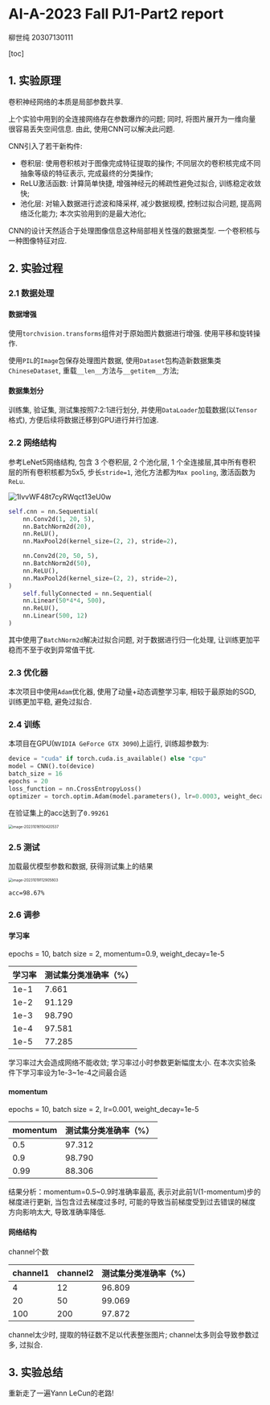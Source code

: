 # AI-A-2023 Fall PJ1-Part2 report

柳世纯 20307130111

[toc]



## 1. 实验原理

卷积神经网络的本质是局部参数共享. 

上个实验中用到的全连接网络存在参数爆炸的问题; 同时, 将图片展开为一维向量很容易丢失空间信息. 由此, 使用CNN可以解决此问题.

CNN引入了若干新构件:

- 卷积层: 使用卷积核对于图像完成特征提取的操作; 不同层次的卷积核完成不同抽象等级的特征表示, 完成最终的分类操作;
- ReLU激活函数: 计算简单快捷, 增强神经元的稀疏性避免过拟合, 训练稳定收敛快;
- 池化层: 对输入数据进行滤波和降采样, 减少数据规模, 控制过拟合问题, 提高网络泛化能力; 本次实验用到的是最大池化;

CNN的设计天然适合于处理图像信息这种局部相关性强的数据类型. 一个卷积核与一种图像特征对应.



## 2. 实验过程

### 2.1 数据处理

#### 数据增强

使用`torchvision.transforms`组件对于原始图片数据进行增强. 使用平移和旋转操作.

使用`PIL`的`Image`包保存处理图片数据, 使用`Dataset`包构造新数据集类`ChineseDataset`, 重载`__len__`方法与`__getitem__`方法;

#### 数据集划分

训练集, 验证集, 测试集按照7:2:1进行划分, 并使用`DataLoader`加载数据(以`Tensor`格式), 方便后续将数据迁移到GPU进行并行加速.

### 2.2 网络结构

参考LeNet5网络结构, 包含 3 个卷积层, 2 个池化层, 1 个全连接层,其中所有卷积层的所有卷积核都为5x5, 步长`stride=1`, 池化方法都为`Max pooling`, 激活函数为 `ReLu`. 

![1lvvWF48t7cyRWqct13eU0w](https://www.datasciencecentral.com/wp-content/uploads/2021/10/1lvvWF48t7cyRWqct13eU0w.jpeg)

```python
self.cnn = nn.Sequential(
    nn.Conv2d(1, 20, 5),
    nn.BatchNorm2d(20),
    nn.ReLU(),
    nn.MaxPool2d(kernel_size=(2, 2), stride=2),

    nn.Conv2d(20, 50, 5),
    nn.BatchNorm2d(50),
    nn.ReLU(),
    nn.MaxPool2d(kernel_size=(2, 2), stride=2),
)
    self.fullyConnected = nn.Sequential(
    nn.Linear(50*4*4, 500),
    nn.ReLU(),
    nn.Linear(500, 12)
)
```

其中使用了`BatchNorm2d`解决过拟合问题, 对于数据进行归一化处理, 让训练更加平稳而不至于收到异常值干扰.

### 2.3 优化器

本次项目中使用`Adam`优化器, 使用了动量+动态调整学习率, 相较于最原始的SGD, 训练更加平稳, 避免过拟合.

### 2.4 训练

本项目在GPU(`NVIDIA GeForce GTX 3090`)上运行, 训练超参数为:

```python
device = "cuda" if torch.cuda.is_available() else "cpu"
model = CNN().to(device)
batch_size = 16
epochs = 20
loss_function = nn.CrossEntropyLoss()
optimizer = torch.optim.Adam(model.parameters(), lr=0.0003, weight_decay=1e-5)
```

在验证集上的acc达到了`0.99261`

<img src="C:\Users\18016\AppData\Roaming\Typora\typora-user-images\image-20231016150420537.png" alt="image-20231016150420537" style="zoom:50%;" />

### 2.5 测试

加载最优模型参数和数据, 获得测试集上的结果

<img src="C:\Users\18016\AppData\Roaming\Typora\typora-user-images\image-20231019112905803.png" alt="image-20231019112905803" style="zoom:50%;" />

`acc=98.67%`

### 2.6 调参

#### **学习率**

epochs = 10, batch size = 2,  momentum=0.9, weight_decay=1e-5

| 学习率 | 测试集分类准确率（%） |
| ------ | --------------------- |
| 1e-1   | 7.661                 |
| 1e-2   | 91.129                |
| 1e-3   | 98.790                |
| 1e-4   | 97.581                |
| 1e-5   | 77.285                |

学习率过大会造成网络不能收敛; 学习率过小时参数更新幅度太小. 在本次实验条件下学习率设为1e-3~1e-4之间最合适

#### **momentum**

epochs = 10, batch size = 2,  lr=0.001, weight_decay=1e-5

| momentum | 测试集分类准确率（%） |
| -------- | --------------------- |
| 0.5      | 97.312                |
| 0.9      | 98.790                |
| 0.99     | 88.306                |

结果分析：momentum=0.5~0.9时准确率最高, 表示对此前1/(1-momentum)步的梯度进行更新, 当包含过去梯度过多时, 可能的导致当前梯度受到过去错误的梯度方向影响太大, 导致准确率降低. 

#### 网络结构

channel个数

| channel1 | channel2 | 测试集分类准确率（%） |
| -------- | -------- | --------------------- |
| 4        | 12       | 96.809                |
| 20       | 50       | 99.069                |
| 100      | 200      | 97.872                |

channel太少时, 提取的特征数不足以代表整张图片; channel太多则会导致参数过多, 过拟合. 

## 3. 实验总结

重新走了一遍Yann LeCun的老路!